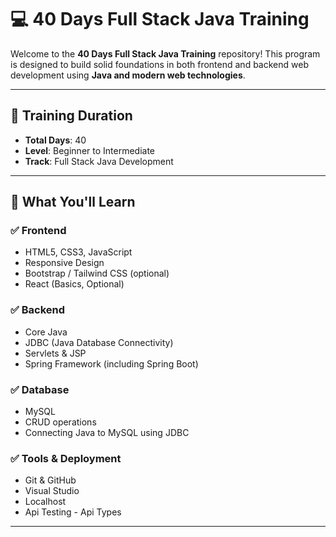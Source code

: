 # 💻 40 Days Full Stack Java Training

Welcome to the **40 Days Full Stack Java Training** repository! This program is designed to build solid foundations in both frontend and backend web development using **Java and modern web technologies**.

---

## 📅 Training Duration

- **Total Days**: 40  
- **Level**: Beginner to Intermediate  
- **Track**: Full Stack Java Development

---

## 🧠 What You'll Learn

### ✅ Frontend
- HTML5, CSS3, JavaScript
- Responsive Design
- Bootstrap / Tailwind CSS (optional)
- React (Basics, Optional)

### ✅ Backend
- Core Java
- JDBC (Java Database Connectivity)
- Servlets & JSP
- Spring Framework (including Spring Boot)

### ✅ Database
- MySQL
- CRUD operations
- Connecting Java to MySQL using JDBC

### ✅ Tools & Deployment
- Git & GitHub
- Visual Studio
- Localhost
- Api Testing - Api Types

---
